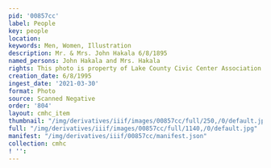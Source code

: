 ```yaml
---
pid: '00857cc'
label: People
key: people
location: 
keywords: Men, Women, Illustration
description: Mr. & Mrs. John Hakala 6/8/1895
named_persons: John Hakala and Mrs. Hakala
rights: This photo is property of Lake County Civic Center Association.
creation_date: 6/8/1995
ingest_date: '2021-03-30'
format: Photo
source: Scanned Negative
order: '804'
layout: cmhc_item
thumbnail: "/img/derivatives/iiif/images/00857cc/full/250,/0/default.jpg"
full: "/img/derivatives/iiif/images/00857cc/full/1140,/0/default.jpg"
manifest: "/img/derivatives/iiif/00857cc/manifest.json"
collection: cmhc
! '': 
---
```

